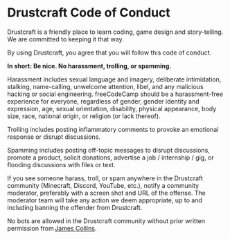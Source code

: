 # Drustcraft Code of Conduct

Drustcraft is a friendly place to learn coding, game design and story-telling. We are committed to keeping it that way.

By using Drustcraft, you agree that you will follow this code of conduct.

**In short: Be nice. No harassment, trolling, or spamming.**

Harassment includes sexual language and imagery, deliberate intimidation, stalking, name-calling, unwelcome attention, libel, and any malicious hacking or social engineering. freeCodeCamp should be a harassment-free experience for everyone, regardless of gender, gender identity and expression, age, sexual orientation, disability, physical appearance, body size, race, national origin, or religion (or lack thereof).

Trolling includes posting inflammatory comments to provoke an emotional response or disrupt discussions.

Spamming includes posting off-topic messages to disrupt discussions, promote a product, solicit donations, advertise a job / internship / gig, or flooding discussions with files or text.

If you see someone harass, troll, or spam anywhere in the Drustcraft community (Minecraft, Discord, YouTube, etc.), notify a community moderator, preferably with a screen shot and URL of the offense. The moderator team will take any action we deem appropriate, up to and including banning the offender from Drustcraft.

No bots are allowed in the Drustcraft community without prior written permission from [James Collins](https://twitter.com/nomadjimbob).
